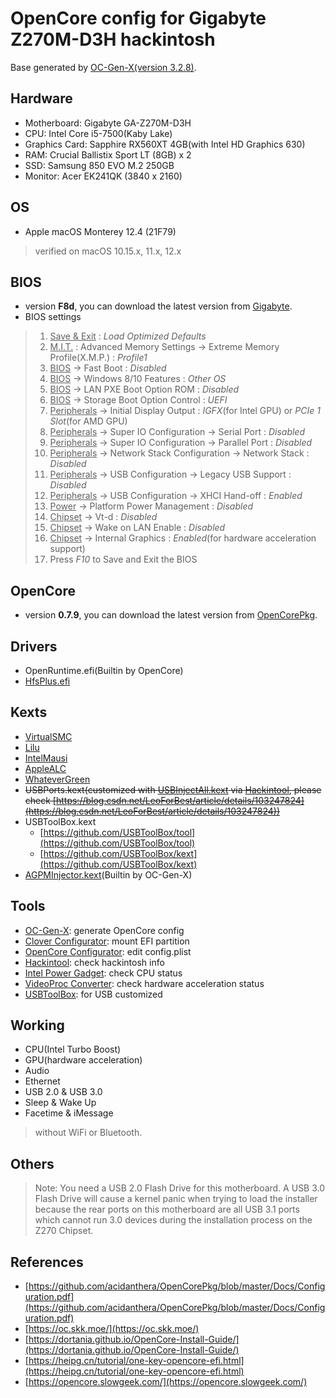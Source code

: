 # OpenCore config for Gigabyte Z270M-D3H hackintosh

Base generated by [OC-Gen-X(version 3.2.8)](https://github.com/Pavo-IM/OC-Gen-X).

## Hardware

* Motherboard: Gigabyte GA-Z270M-D3H
* CPU: Intel Core i5-7500(Kaby Lake)
* Graphics Card: Sapphire RX560XT 4GB(with Intel HD Graphics 630)
* RAM: Crucial Ballistix Sport LT (8GB) x 2
* SSD: Samsung 850 EVO M.2 250GB
* Monitor: Acer EK241QK (3840 x 2160)

## OS

* Apple macOS Monterey 12.4 (21F79)

> verified on macOS 10.15.x, 11.x, 12.x

## BIOS

* version **F8d**, you can download the latest version from [Gigabyte](https://www.gigabyte.cn/Motherboard/GA-Z270M-D3H-rev-10/support#support-dl-bios).
* BIOS settings

> 1. <u>Save & Exit</u> : *Load Optimized Defaults*
> 2. <u>M.I.T.</u> : Advanced Memory Settings → Extreme Memory Profile(X.M.P.) : *Profile1*
> 3. <u>BIOS</u> → Fast Boot : *Disabled*
> 4. <u>BIOS</u> → Windows 8/10 Features : *Other OS*
> 5. <u>BIOS</u> → LAN PXE Boot Option ROM : *Disabled*
> 6. <u>BIOS</u> → Storage Boot Option Control : *UEFI*
> 7. <u>Peripherals</u> → Initial Display Output : *IGFX*(for Intel GPU) or *PCIe 1 Slot*(for AMD GPU)
> 8. <u>Peripherals</u> → Super IO Configuration → Serial Port : *Disabled*
> 9. <u>Peripherals</u> → Super IO Configuration → Parallel Port : *Disabled*
> 10. <u>Peripherals</u> → Network Stack Configuration → Network Stack : *Disabled*
> 11. <u>Peripherals</u> → USB Configuration → Legacy USB Support : *Disabled*
> 12. <u>Peripherals</u> → USB Configuration → XHCI Hand-off : *Enabled*
> 13. <u>Power</u> → Platform Power Management : *Disabled*
> 14. <u>Chipset</u> → Vt-d : *Disabled*
> 15. <u>Chipset</u> → Wake on LAN Enable : *Disabled*
> 16. <u>Chipset</u> → Internal Graphics : *Enabled*(for hardware acceleration support)
> 17. Press *F10* to Save and Exit the BIOS

## OpenCore

* version **0.7.9**, you can download the latest version from [OpenCorePkg](https://github.com/acidanthera/OpenCorePkg/releases).

## Drivers

* OpenRuntime.efi(Builtin by OpenCore)
* [HfsPlus.efi](https://github.com/acidanthera/OcBinaryData/blob/master/Drivers/HfsPlus.efi)

## Kexts

* [VirtualSMC](https://github.com/acidanthera/virtualsmc/releases)
* [Lilu](https://github.com/acidanthera/Lilu/releases)
* [IntelMausi](https://github.com/acidanthera/IntelMausi/releases)
* [AppleALC](https://github.com/acidanthera/AppleALC/releases)
* [WhateverGreen](https://github.com/acidanthera/WhateverGreen/releases)
* ~~USBPorts.kext(customized with [USBInjectAll.kext](https://bitbucket.org/RehabMan/os-x-usb-inject-all) via [Hackintool](https://github.com/headkaze/Hackintool), please check [https://blog.csdn.net/LeoForBest/article/details/103247824](https://blog.csdn.net/LeoForBest/article/details/103247824))~~
* USBToolBox.kext
  * [https://github.com/USBToolBox/tool](https://github.com/USBToolBox/tool)
  * [https://github.com/USBToolBox/kext](https://github.com/USBToolBox/kext)
* [AGPMInjector.kext](https://github.com/Pavo-IM/AGPMInjector)(Builtin by OC-Gen-X)

## Tools

* [OC-Gen-X](https://github.com/Pavo-IM/OC-Gen-X/releases): generate OpenCore config
* [Clover Configurator](https://mackie100projects.altervista.org/download/clover-configurator-global-edition/): mount EFI partition
* [OpenCore Configurator](https://mackie100projects.altervista.org/download-opencore-configurator/): edit config.plist
* [Hackintool](https://github.com/headkaze/Hackintool/releases): check hackintosh info
* [Intel Power Gadget](https://www.intel.com/content/www/us/en/developer/articles/tool/power-gadget.html): check CPU status
* [VideoProc Converter](https://www.videoproc.com/): check hardware acceleration status
* [USBToolBox](https://github.com/USBToolBox/tool/releases): for USB customized

## Working

* CPU(Intel Turbo Boost)
* GPU(hardware acceleration)
* Audio
* Ethernet
* USB 2.0 & USB 3.0
* Sleep & Wake Up
* Facetime & iMessage

> without WiFi or Bluetooth.

## Others

> Note: You need a USB 2.0 Flash Drive for this motherboard.
> A USB 3.0 Flash Drive will cause a kernel panic when trying to load the installer because the rear ports on this motherboard are all USB 3.1 ports which cannot run 3.0 devices during the installation process on the Z270 Chipset.

## References

* [https://github.com/acidanthera/OpenCorePkg/blob/master/Docs/Configuration.pdf](https://github.com/acidanthera/OpenCorePkg/blob/master/Docs/Configuration.pdf)
* [https://oc.skk.moe/](https://oc.skk.moe/)
* [https://dortania.github.io/OpenCore-Install-Guide/](https://dortania.github.io/OpenCore-Install-Guide/)
* [https://heipg.cn/tutorial/one-key-opencore-efi.html](https://heipg.cn/tutorial/one-key-opencore-efi.html)
* [https://opencore.slowgeek.com/](https://opencore.slowgeek.com/)
